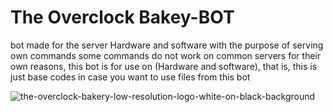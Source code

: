 # The Overclock Bakey-BOT
bot made for the server Hardware and software with the purpose of serving own commands
some commands do not work on common servers for their own reasons, this bot is for use on (Hardware and software), that is, this is just base codes in case you want to use files from this bot

![the-overclock-bakery-low-resolution-logo-white-on-black-background](https://user-images.githubusercontent.com/77400555/212914718-be80549b-f154-4af1-a32d-34a47d37a9b9.png)
